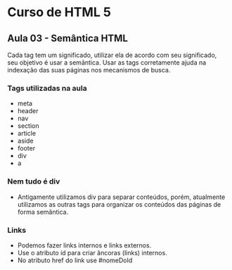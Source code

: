 # Curso de HTML 5

## Aula 03 - Semântica HTML

Cada tag tem um significado, utilizar ela de acordo com seu significado,
seu objetivo é usar a semântica.
Usar as tags corretamente ajuda na indexação das suas páginas nos mecanismos
de busca.

### Tags utilizadas na aula

* meta
* header
* nav
* section
* article
* aside
* footer
* div
* a

### Nem tudo é div

* Antigamente utilizamos div para separar conteúdos, porém, atualmente
utilizamos as outras tags para organizar os conteúdos das páginas de forma semântica.

### Links
* Podemos fazer links internos e links externos.
* Use o atributo id para criar âncoras (links) internos.
* No atributo href do link use #nomeDoId
